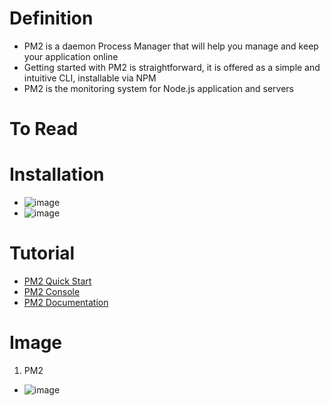 # Definition
* PM2 is a daemon Process Manager that will help you manage and keep your application online
* Getting started with PM2 is straightforward, it is offered as a simple and intuitive CLI, installable via NPM
* PM2 is the monitoring system for Node.js application and servers

# To Read

# Installation
* ![image](https://user-images.githubusercontent.com/7721150/157178352-caea8815-bf71-455a-b7f2-5a6027eaa653.png)
* ![image](https://user-images.githubusercontent.com/7721150/157179748-3fb00528-a268-4ee9-84e8-9f7531cba717.png)



# Tutorial
* [PM2 Quick Start](https://pm2.keymetrics.io/docs/usage/quick-start/)
* [PM2 Console](https://app.pm2.io/)
* [PM2 Documentation](https://pm2.io/docs/plus/overview/)

# Image
1. PM2
* ![image](https://user-images.githubusercontent.com/7721150/157173861-a6d93883-ef40-4013-a0d3-3e334cc6942d.png)


